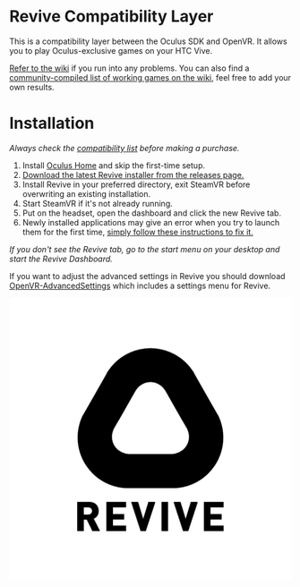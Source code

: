 # Revive Compatibility Layer

This is a compatibility layer between the Oculus SDK and OpenVR. It allows you to play Oculus-exclusive games on your HTC Vive.

[Refer to the wiki](https://github.com/LibreVR/Revive/wiki) if you run into any problems. You can also find a [community-compiled list of working games on the wiki](https://github.com/LibreVR/Revive/wiki/Compatibility-list), feel free to add your own results.

# Installation

*Always check the [compatibility list](https://github.com/LibreVR/Revive/wiki/Compatibility-list) before making a purchase.*

1. Install [Oculus Home](https://www.oculus.com/en-us/setup/) and skip the first-time setup.
2. [Download the latest Revive installer from the releases page.](https://github.com/LibreVR/Revive/releases)
3. Install Revive in your preferred directory, exit SteamVR before overwriting an existing installation.
4. Start SteamVR if it's not already running.
5. Put on the headset, open the dashboard and click the new Revive tab.
6. Newly installed applications may give an error when you try to launch them for the first time, [simply follow these instructions to fix it.](https://github.com/LibreVR/Revive/wiki/Troubleshooting#im-getting-an-entitlement-error-or-oculus-rift-not-found)

*If you don't see the Revive tab, go to the start menu on your desktop and start the Revive Dashboard.*

If you want to adjust the advanced settings in Revive you should download [OpenVR-AdvancedSettings](https://github.com/matzman666/OpenVR-AdvancedSettings) which includes a settings menu for Revive.

![logo](revive_black.png)
